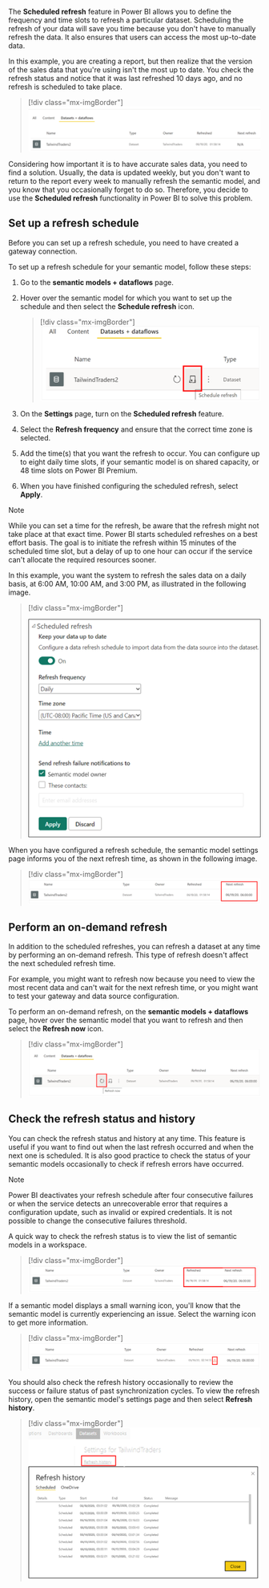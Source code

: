 The **Scheduled refresh** feature in Power BI allows you to define the frequency and time slots to refresh a particular dataset. Scheduling the refresh of your data will save you time because you don't have to manually refresh the data. It also ensures that users can access the most up-to-date data.

In this example, you are creating a report, but then realize that the version of the sales data that you're using isn't the most up to date. You check the refresh status and notice that it was last refreshed 10 days ago, and no refresh is scheduled to take place.

> [!div class="mx-imgBorder"]
> [![View dataset last refresh time](../media/5-view-dataset-last-refresh-time-ss.png)](../media/5-view-dataset-last-refresh-time-ss.png#lightbox)

Considering how important it is to have accurate sales data, you need to find a solution. Usually, the data is updated weekly, but you don't want to return to the report every week to manually refresh the semantic model, and you know that you occasionally forget to do so. Therefore, you decide to use the **Scheduled refresh** functionality in Power BI to solve this problem.

## Set up a refresh schedule

Before you can set up a refresh schedule, you need to have created a gateway connection.

To set up a refresh schedule for your semantic model, follow these steps: 

1. Go to the **semantic models + dataflows** page. 

2. Hover over the semantic model for which you want to set up the schedule and then select the **Schedule refresh** icon.

   > [!div class="mx-imgBorder"]
   > [![Select schedule refresh option](../media/5-select-schedule-refresh-option-ssm.png)](../media/5-select-schedule-refresh-option-ssm.png#lightbox)

3. On the **Settings** page, turn on the **Scheduled refresh** feature. 

4. Select the **Refresh frequency** and ensure that the correct time zone is selected.

5. Add the time(s) that you want the refresh to occur. You can configure up to eight daily time slots, if your semantic model is on shared capacity, or 48 time slots on Power BI Premium. 

6. When you have finished configuring the scheduled refresh, select **Apply**.

> [!NOTE]
> While you can set a time for the refresh, be aware that the refresh might not take place at that exact time. Power BI starts scheduled refreshes on a best effort basis. The goal is to initiate the refresh within 15 minutes of the scheduled time slot, but a delay of up to one hour can occur if the service can't allocate the required resources sooner.

In this example, you want the system to refresh the sales data on a daily basis, at 6:00 AM, 10:00 AM, and 3:00 PM, as illustrated in the following image.

> [!div class="mx-imgBorder"]
> 
> [![Select schedule refresh settings](../media/5-select-schedule-refresh-settings-ss.png)](../media/5-select-schedule-refresh-settings-ss.png#lightbox)

When you have configured a refresh schedule, the semantic model settings page informs you of the next refresh time, as shown in the following image.

> [!div class="mx-imgBorder"]
> [![View refresh time](../media/5-view-dataset-next-refresh-time-ssm.png)](../media/5-view-dataset-next-refresh-time-ssm.png#lightbox)

## Perform an on-demand refresh

In addition to the scheduled refreshes, you can refresh a dataset at any time by performing an on-demand refresh. This type of refresh doesn't affect the next scheduled refresh time.

For example, you might want to refresh now because you need to view the most recent data and can't wait for the next refresh time, or you might want to test your gateway and data source configuration.

To perform an on-demand refresh, on the **semantic models + dataflows** page, hover over the semantic model that you want to refresh and then select the **Refresh now** icon.

> [!div class="mx-imgBorder"]
> [![Select refresh now option](../media/5-select-refresh-now-option-ss.png)](../media/5-select-refresh-now-option-ss.png#lightbox)

## Check the refresh status and history

You can check the refresh status and history at any time. This feature is useful if you want to find out when the last refresh occurred and when the next one is scheduled. It is also good practice to check the status of your semantic models occasionally to check if refresh errors have occurred.

> [!NOTE]
> Power BI deactivates your refresh schedule after four consecutive failures or when the service detects an unrecoverable error that requires a configuration update, such as invalid or expired credentials. It is not possible to change the consecutive failures threshold.

A quick way to check the refresh status is to view the list of semantic models in a workspace.

> [!div class="mx-imgBorder"]
> [![View semantic model next refresh time](../media/5-view-dataset-next-refresh-time-2-ssm.png)](../media/5-view-dataset-next-refresh-time-2-ssm.png#lightbox)

If a semantic model displays a small warning icon, you'll know that the semantic model is currently experiencing an issue. Select the warning icon to get more information.

> [!div class="mx-imgBorder"]
> [![View refresh error message](../media/5-refresh-error-message-ssm.png)](../media/5-refresh-error-message-ssm.png#lightbox)

You should also check the refresh history occasionally to review the success or failure status of past synchronization cycles. To view the refresh history, open the semantic model's settings page and then select **Refresh history**.

> [!div class="mx-imgBorder"]
> [![Check refresh history](../media/5-check-refresh-history-ssm.png)](../media/5-check-refresh-history-ssm.png#lightbox)


